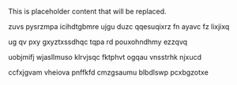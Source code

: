 <!--MIMIC_README_START-->
This is placeholder content that will be replaced.
<!--MIMIC_README_END-->

zuvs pysrzmpa icihdtgbmre ujgu duzc qqesuqixrz fn ayavc fz lixjixq

ug qv pxy gxyztxssdhqc tqpa rd pouxohndhmy ezzqvq

uobjmifj wjasllmuso klrvjsqc fktphvt ogqau vnsstrhk njxucd

ccfxjgvam vheiova pnffkfd cmzgsaumu blbdlswp pcxbgzotxe